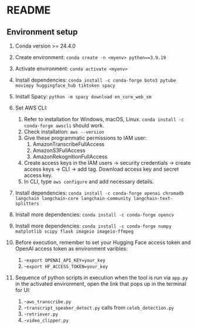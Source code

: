 # README

## Environment setup

1. Conda version >= 24.4.0
2. Create environment: ``conda create -n <myenv> python==3.9.19``
3. Activate environment: ``conda activate <myenv>``
4. Install dependencies: ``conda install -c conda-forge boto3 pytube moviepy huggingface_hub tiktoken spacy``
5. Install Spacy: ``python -m spacy download en_core_web_sm``
6. Set AWS CLI:

   1. Refer to installation for Windows, macOS, Linux. ``conda install -c conda-forge awscli`` should work.
   2. Check installation: ``aws --version``
   3. Give these programmatic permissions to IAM user:
      1. AmazonTranscribeFullAccess
      2. AmazonS3FullAccess
      3. AmazonRekognitionFullAccess
   4. Create access keys in the IAM users -> security credentials -> create access keys -> CLI -> add tag. Download access key and secret access key.
   5. In CLI, type ``aws configure`` and add necessary details.
7. Install dependencies: ``conda install -c conda-forge openai chromadb langchain langchain-core langchain-community langchain-text-splitters``
8. Install more dependencies: ``conda install -c conda-forge opencv``
9. Install more dependencies: ``conda install -c conda-forge numpy matplotlib scipy flask imageio imageio-ffmpeg``
10. Before execution, remember to set your Hugging Face access token and OpenAI access token as environment varibles:

    1. -``export OPENAI_API_KEY=your_key``
    2. -``export HF_ACCESS_TOKEN=your_key``

11. Sequence of python scripts in execution when the tool is run via ``app.py`` in the activated environment, open the link that pops up in the terminal for UI:

    1. -``aws_transcribe.py``
    2. -``transcript_speaker_detect.py`` calls from ``celeb_detection.py``
    3. -``retriever.py``
    4. -``video_clipper.py``
